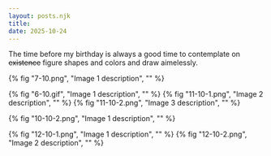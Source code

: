 ```yaml
---
layout: posts.njk
title: 
date: 2025-10-24
---
```

The time before my birthday is always a good time to contemplate on ~~existence~~ figure shapes and colors and draw aimelessly.  


{% fig "7-10.png", "Image 1 description", "" %}

<div class="row">
  {% fig "6-10.gif", "Image 1 description", "" %}
  {% fig "11-10-1.png", "Image 2 description", "" %}
  {% fig "11-10-2.png", "Image 3 description", "" %}
</div>

{% fig "10-10-2.png", "Image 1 description", "" %}

<div class="row">
  {% fig "12-10-1.png", "Image 1 description", "" %}
  {% fig "12-10-2.png", "Image 2 description", "" %}
</div>
